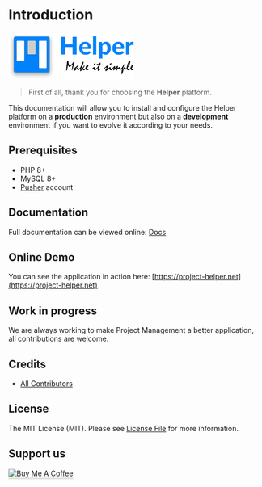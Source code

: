 # Introduction

![logo](readme-logo.png)

> First of all, thank you for choosing the **Helper** platform.

This documentation will allow you to install and configure the Helper platform on a **production** environment but also on a **development** environment if you want to evolve it according to your needs.

## Prerequisites

- PHP 8+
- MySQL 8+
- [Pusher](https://pusher.com/) account

## Documentation

Full documentation can be viewed online: [Docs](https://devaslanphp.github.io/project-management)

## Online Demo

You can see the application in action here: [https://project-helper.net](https://project-helper.net)

## Work in progress

We are always working to make Project Management a better application, all contributions are welcome.

## Credits

- [All Contributors](https://github.com/devaslanphp/project-management/graphs/contributors)

## License

The MIT License (MIT). Please see [License File](LICENSE.md) for more information.

## Support us

<a href="https://www.buymeacoffee.com/heloufir" target="_blank"><img src="https://www.buymeacoffee.com/assets/img/custom_images/orange_img.png" alt="Buy Me A Coffee" style="height: 41px !important;width: 174px !important;box-shadow: 0px 3px 2px 0px rgba(190, 190, 190, 0.5) !important;-webkit-box-shadow: 0px 3px 2px 0px rgba(190, 190, 190, 0.5) !important;" ></a>
